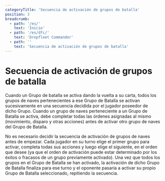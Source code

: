 ```yaml
---
categoryTitle: 'Secuencia de activación de grupos de batalla'
position: 3
breadcrumb:
  - path: '/es/'
    text: 'Inicio'
  - path: '/es/dfc/'
    text: 'Dropfleet Commander'
  - path: ''
    text: 'Secuencia de activación de grupos de batalla'
---
```


# Secuencia de activación de grupos de batalla

Cuando un Grupo de batalla se activa dando la vuelta a su carta, todos los grupos de naves pertenecientes a ese Grupo de Batalla se activan sucesivamente en una secuencia decidida por el jugador poseedor de dicho Grupo. Cuando un grupo de naves perteneciente a un Grupo de Batalla se activa, debe completar todas las órdenes asignadas al mismo (movimiento, disparo y otras acciones) antes de activar otro grupo de naves del Grupo de Batalla.

No es necesario decidir la secuencia de activación de grupos de naves antes de empezar. Cada jugador en su turno elige el primer grupo para activar, completa todas sus acciones y luego elige el siguiente, en el orden que desee (ya que el orden de activación puede estar determinado por los éxitos o fracasos de un grupo previamente activado). Una vez que todos los grupos en el Grupo de Batalla se han activado, la activación de dicho Grupo de Batalla finaliza para ese turno y el oponente pasaría a activar su propio Grupo de Batalla seleccionado, repitiendo la secuencia.
